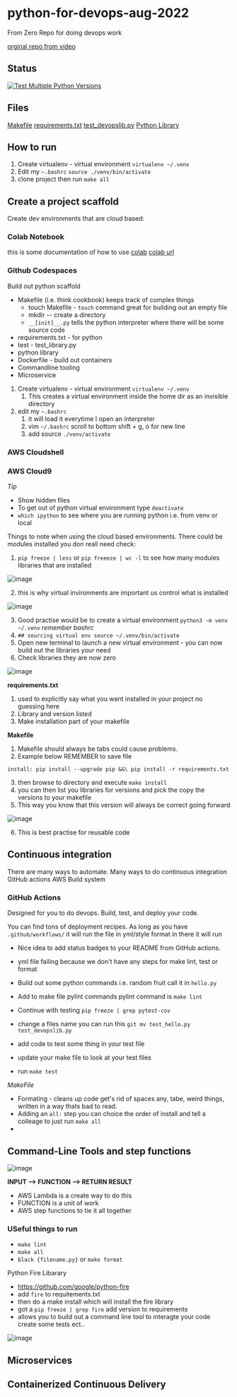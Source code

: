 # python-for-devops-aug-2022
From Zero Repo for doing devops work

[orginal repo from video](https://github.com/noahgift/python-for-devops-may-2022)

## Status

[![Test Multiple Python Versions](https://github.com/tim-webster-7D/python-for-devops-aug-2022/actions/workflows/main.yml/badge.svg)](https://github.com/tim-webster-7D/python-for-devops-aug-2022/actions/workflows/main.yml)

## Files

[Makefile](https://github.com/tim-webster-7D/python-for-devops-aug-2022/blob/main/Makefile)
[requirements.txt](https://github.com/tim-webster-7D/python-for-devops-aug-2022/blob/main/requirements.txt)
[test_devopslib.py](https://github.com/tim-webster-7D/python-for-devops-aug-2022/blob/main/test_devopslib.py)
[Python Library](https://github.com/tim-webster-7D/python-for-devops-aug-2022/tree/main/devopslib)

## How to run

1. Create virtualenv - virtual environment `virtualenv ~/.venv`
2. Edit my `~.bashrc` `source ./venv/bin/activate`
3. clone project then run `make all`

## Create a project scaffold

Create dev environments that are cloud based: 

### Colab Notebook

this is some documentation of how to use [colab](https://github.com/tim-webster-7D/python-for-devops-aug-2022/blob/main/getting_started_pthyon.ipynb)
[colab url](https://colab.research.google.com/)

### Github Codespaces

Build out python scaffold
* Makefile (i.e. think cookbook) keeps track of complex things
  * touch Makefile - `touch` command great for building out an empty file
  * mkdir -- create a directory
  * `__[init]__.py` tells the python interpreter where there will be some source code
* requirements.txt - for python
* test - test_library.py
* python library
* Dockerfile - build out containers
* Commandline tooling
* Microservice

1. Create virtualenv - virtual environment `virtualenv ~/.venv`
   1. This creates a virtual environment inside the home dir as an invisible directory
2. edit my `~.bashrc`
   1. it will load it everytime I open an interpreter
   2. vim `~/.bashrc` scroll to bottom shift + g, o for new line
   3. add source `./venv/activate`


### AWS Cloudshell
### AWS Cloud9

*Tip*
* Show hidden files 
* To get out of python virtual environment type `deactivate`
* `which ipython` to see where you are running python i.e. from venv or local

Things to note when using the cloud based environments. There could be modules installed you don reall need check:
1. `pip freeze | less` or `pip freeeze | wc -l` to see how many modules libraries that are installed 

![image](https://user-images.githubusercontent.com/32961611/183281416-29ee4163-d530-4b08-b57a-7b668a9bbd04.png)

2. this is why virtual invironments are important us control what is installed 

![image](https://user-images.githubusercontent.com/32961611/183281385-ed76b440-e485-41b7-bf63-860c3bcb3db1.png)

3. Good practise would be to create a virtual environment `python3 -m venv ~/.venv` *remember bashrc*
4. `## sourcing virtual env source ~/.venv/bin/activate`
5. Open new terminal to launch a new virtual environment - you can now build out the libraries your need
6. Check libraries they are now zero 

![image](https://user-images.githubusercontent.com/32961611/183282363-1c7ff259-3d2c-46ea-9197-ed9dc3401c70.png)

**requirements.txt**
1. used to explicitly say what you want installed in your project no guessing here
2. Library and version listed
3. Make installation part of your makefile

**Makefile**
1. Makefile should always be tabs could cause problems.
2. Example below REMEMBER to save file

`install:
	pip install --upgrade pip &&\
		pip install -r requirements.txt`

3. then browse to directory and execute `make install`
4. you can then list you libraries for versions and pick the copy the versions to your makefile
5. This way you know that this version will always be correct going forward 

![image](https://user-images.githubusercontent.com/32961611/183282908-cde137c4-5ad1-4b19-8e1b-dade93104144.png)

6. This is best practise for reusable code

## Continuous integration

There are many ways to automate. Many ways to do continuous integration 
	GitHub actions
	AWS Build system
	
### GitHub Actions

Designed for you to do devops. Build, test, and deploy your code. 

You can find tons of deployment recipes. 
As long as you have `.github/workflows/` it will run the file in yml/style format in there it will run

* Nice idea to add status badges to your README from GitHub actions. 
* yml file failing because we don't have any steps for make lint, test or format 
* Build out some python commands i.e. random fruit call it in `hello.py`
* Add to make file pylint commands 
    pylint command is `make lint`
* Continue with testing `pip freeze | grep pytest-cov`

* change a files name you can run this `git mv test_hello.py test_devopslib.py`
* add code to test some thing in your test file
* update your make file to look at your test files
* run `make test`

*MakeFile*

* Formating - cleans up code get's rid of spaces any, tabe, weird things, written in a way thats bad to read.
* Adding an `all:` step you can choice the order of install and tell a colleage to just run `make all`
* 

## Command-Line Tools and step functions

![image](https://user-images.githubusercontent.com/32961611/184176244-1ac64095-17ad-4c79-8583-40d897fd32d1.png)

**INPUT --> FUNCTION --> RETURN RESULT**

* AWS Lambda is a create way to do this
* FUNCTION is a unit of work
* AWS step functions to tie it all together

### USeful things to run

* `make lint`
* `make all`
* `black {filename.py}` or `make format`

Python Fire Libarary

* https://github.com/google/python-fire
* add `fire` to requitements.txt 
* then do a make install which will install the fire library
* got a `pip freeze | grep fire` add version to requirements
* allows you to build out a command line tool to interagte your code create some tests ect..

![image](https://user-images.githubusercontent.com/32961611/184318796-e004ff2f-2dd6-4e03-becb-13ff2b05ad67.png)


## Microservices

## Containerized Continuous Delivery
